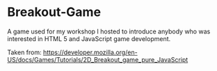 # Breakout-Game
A game used for my workshop I hosted to introduce anybody who was interested in HTML 5 and JavaScript game development.

Taken from: https://developer.mozilla.org/en-US/docs/Games/Tutorials/2D_Breakout_game_pure_JavaScript
